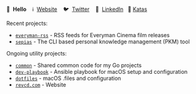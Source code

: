 👋 &nbsp;**Hello**&nbsp;&nbsp;&nbsp; ℹ️ &nbsp;[Website](https://revcd.com)&nbsp;&nbsp;&nbsp; 🐦 &nbsp;[Twitter](https://twitter.com/revcd)&nbsp;&nbsp;&nbsp; 💼 &nbsp;[LinkedIn](https://www.linkedin.com/in/cdrev/)&nbsp;&nbsp; 🥋 [Katas](https://www.codewars.com/users/revett)

Recent projects:

- [`everyman-rss`](https://github.com/revett/everyman-rss) - RSS feeds for Everyman Cinema film releases
- [`sepias`](https://github.com/revett/sepias) - The CLI based personal knowledge management (PKM) tool

Ongoing utility projects:

- [`common`](https://github.com/revett/common) - Shared common code for my Go projects
- [`dev-playbook`](https://github.com/revett/dev-playbook) - Ansible playbook for macOS setup and configuration
- [`dotfiles`](https://github.com/revett/dotfiles) - macOS .files and configuration
- [`revcd.com`](https://github.com/revett/revcd.com) - Website
